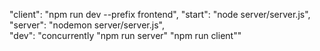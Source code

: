 "client": "npm run dev --prefix frontend",
"start": "node server/server.js",
"server": "nodemon server/server.js",    
"dev": "concurrently \"npm run server\" \"npm run client\""